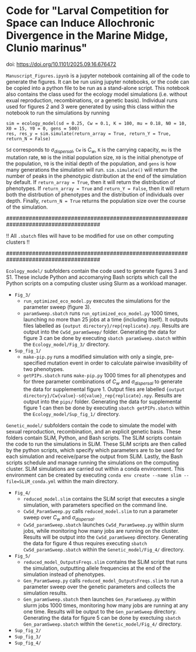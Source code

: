 # Code for "Larval Competition for Space can Induce Allochronic Divergence in the Marine Midge, Clunio marinus" 
doi: https://doi.org/10.1101/2025.09.16.676472

`Manuscript_Figures.ipynb` is a jupyter notebook containing all of the code to generate the figures. It can be run using jupyter notebooks, or the code can be copied into a python file to be run as a stand-alone script. This notebook also contains the class used for the ecology model simulations (i.e. without exual reproduction, recombinations, or a genetic basis). Individual runs used for figures 2 and 3 were generated by using this class within the notebook to run the simulations by running
```
sim = ecology_model(sd = 0.25, Cw = 0.1, K = 100, mu = 0.18, N0 = 10, X0 = 15, Y0 = 0, gens = 500)
res, res_y = sim.simulate(return_array = True, return_Y = True, return_N = False)
```
`Sd` corresponds to $\sigma_{dispersal}$, `Cw` is $C_w$, `K` is the carrying capacity, `mu` is the mutation rate, `N0` is the initial population size, `X0` is the initial phenotype of the population, `Y0` is the initial depth of the population, and `gens` is how many generations the simulation will run. `sim.simulate()` will return the number of peaks in the phenotypic distribution at the end of the simulation by default. If `return_array = True`, then it will return the distribution of phenotypes. If `return_array = True` and `return_Y = False`, then it will return both the distrbution of phenotypes and the distribution of individuals over depth. Finally, `return_N = True` returns the population size over the course of the simulation.

#####################################################################################

!! All `.sbatch` files will have to be modified for use on other computing clusters !! 

#####################################################################################

`Ecology_model/` subfolders contain the code used to generate figures 3 and S1. These include Python and accomanying Bash scripts which call the Python scripts on a computing cluster using Slurm as a workload manager. 
 - `Fig_3/`
 	- `run_optimized_eco_model.py` executes the simulations for the parameter sweep (figure 3).
 	- `paramSweep.sbatch` runs `run_optimized_eco_model.py` 1000 times, launching no more than 25 jobs at a time (including itself). It outputs files labelled as `{output directory}/rep{replicate}.npy`. Results are output into the `CwSd_paramSweep/` folder. Generating the data for figure 3 can be done by executing `sbatch paramSweep.sbatch` within the `Ecology_model/Fig_3/` directory.
 - `Sup_fig_1/`
	 - `make-pip.py` runs a modified simulation with only a single, pre-specified mutation event in order to calculate pairwise invasibility of two phenotypes. 
	 - `getPIPs.sbatch` runs `make-pip.py` 1000 times for all phenotypes and for three parameter combinations of $C_w$ and $\sigma_{dispersal}$ to generate the data for supplemental figure 1. Output files are labelled `{output directory}/Cw{value}-sd{value}_rep{replicate}.npy`. Results are output into the `pips/` folder. Generating the data for supplemental figure 1 can then be done by executing `sbatch getPIPs.sbatch` within the `Ecology_model/Sup_fig_1/` directory.




`Genetic_model/` subfolders contain the code to simulate the model with sexual reproduction, recombination, and an explicit genetic basis. These folders contain SLiM, Python, and Bash scripts. The SLiM scripts contain the code to run the simulations in SLiM. These SLiM scripts are then called by the python scripts, which specify which parameters are to be used for each simulation and receive/parse the output from SLiM. Lastly, the Bash scripts schedule and manage running the simulations on the computing cluster. SLiM simulations are carried out within a conda environment. This environment can be created by executing `conda env create --name slim --file=SLiM_conda.yml` within the main directory.
 - `Fig_4/`
	- `reduced_model.slim` contains the SLiM script that executes a single simulation, with parameters specified on the command line.
    - `CwSd_ParamSweep.py` calls `reduced_model.slim` to run a parameter sweep over $C_w$ and $\sigma_{dispersal}$.
    - `CwSd_paramSweep.sbatch` launches `CwSd_ParamSweep.py` within slurm jobs, while monitoring how many jobs are running on the cluster. Results will be output into the `CwSd_paramSweep` directory. Generating the data for figure 4 thus requires executing `sbatch CwSd_paramSweep.sbatch` within the `Genetic_model/Fig_4/` directory.
 - `Fig_5/`
    - `reduced_model_OutputsFreqs.slim` contains the SLiM script that runs the simulation, outputting allele frequencies at the end of the simulation instead of phenotypes.
    - `Gen_ParamSweep.py` calls `reduced_model_OutputsFreqs.slim` to run a parameter sweep over the genetic parameters and collects the simulation results.
    - `Gen_paramSweep.sbatch` then launches `Gen_ParamSweep.py` within slurm jobs 1000 times, monitoring how many jobs are running at any one time. Results will be output to the `Gen_paramSweep` directory. Generating the data for figure 5 can be done by exectuing `sbatch Gen_paramSweep.sbatch` within the `Genetic_model/Fig_4/` directory.
 - `Sup_fig_2/`
 - `Sup_fig_3/`
 - `Sup_fig_4/`
  





 

